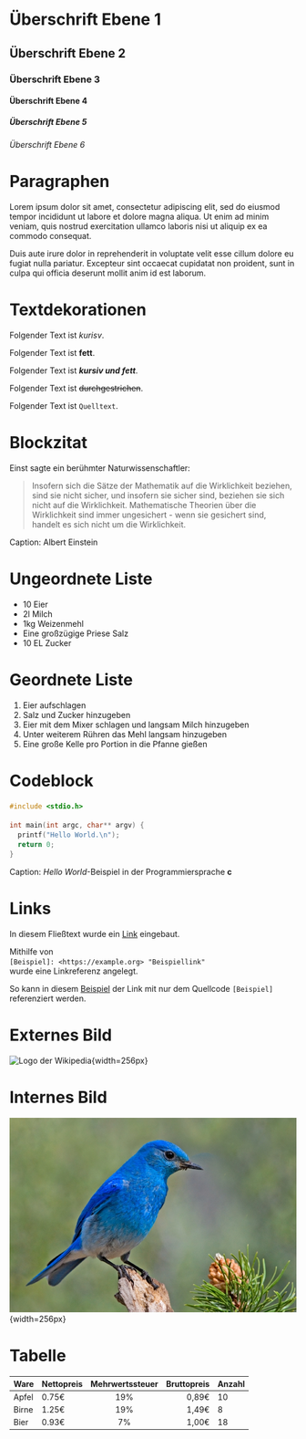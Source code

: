 # Überschrift Ebene 1

## Überschrift Ebene 2

### Überschrift Ebene 3

#### Überschrift Ebene 4

##### Überschrift Ebene 5

###### Überschrift Ebene 6

# Paragraphen

Lorem ipsum dolor sit amet, consectetur adipiscing elit, sed do eiusmod tempor incididunt ut labore et dolore magna aliqua.
Ut enim ad minim veniam, quis nostrud exercitation ullamco laboris nisi ut aliquip ex ea commodo consequat.

Duis aute irure dolor in reprehenderit in voluptate velit esse cillum dolore eu fugiat nulla pariatur. Excepteur sint occaecat cupidatat non proident, sunt in culpa qui officia deserunt mollit anim id est laborum.

# Textdekorationen

Folgender Text ist *kurisv*.

Folgender Text ist **fett**.

Folgender Text ist ***kursiv und fett***.

Folgender Text ist ~~durchgestrichen~~.

Folgender Text ist `Quelltext`.

# Blockzitat

Einst sagte ein berühmter Naturwissenschaftler:

> Insofern sich die Sätze der Mathematik auf die Wirklichkeit beziehen, sind sie nicht sicher, und insofern sie sicher sind, beziehen sie sich nicht auf die Wirklichkeit. Mathematische Theorien über die Wirklichkeit sind immer ungesichert - wenn sie gesichert sind, handelt es sich nicht um die Wirklichkeit.

Caption: Albert Einstein

# Ungeordnete Liste

- 10 Eier
- 2l Milch
- 1kg Weizenmehl
- Eine großzügige Priese Salz
- 10 EL Zucker

# Geordnete Liste

1. Eier aufschlagen
2. Salz und Zucker hinzugeben
3. Eier mit dem Mixer schlagen und langsam Milch hinzugeben
4. Unter weiterem Rühren das Mehl langsam hinzugeben
5. Eine große Kelle pro Portion in die Pfanne gießen

# Codeblock

``` c 
#include <stdio.h>

int main(int argc, char** argv) {
  printf("Hello World.\n");
  return 0;
}
```
Caption: *Hello World*-Beispiel in der Programmiersprache **c**

# Links

[Beispiel]: <https://example.org> "Beispiellink"

In diesem Fließtext wurde ein [Link](https://example.org) eingebaut.

Mithilfe von  
`[Beispiel]: <https://example.org> "Beispiellink"`  
wurde eine Linkreferenz angelegt.

So kann in diesem [Beispiel] der Link mit nur dem Quellcode `[Beispiel]` referenziert werden.

# Externes Bild

![Logo der Wikipedia](https://www.wikipedia.org/portal/wikipedia.org/assets/img/Wikipedia-logo-v2.png){width=256px}

# Internes Bild

![Bild eines blauen Vogels (CC BY-SA 2.5 Elaine R. Wilson)](./bluebird.jpg){width=256px}

# Tabelle
| Ware  | Nettopreis | Mehrwertssteuer | Bruttopreis | Anzahl |
| ----  |:---------- | :-------------: | ----------: | ------ |
| Apfel | 0.75€      | 19%             | 0,89€       | 10     |
| Birne | 1.25€      | 19%             | 1,49€       | 8      |
| Bier  | 0.93€      |  7%             | 1,00€       | 18     |